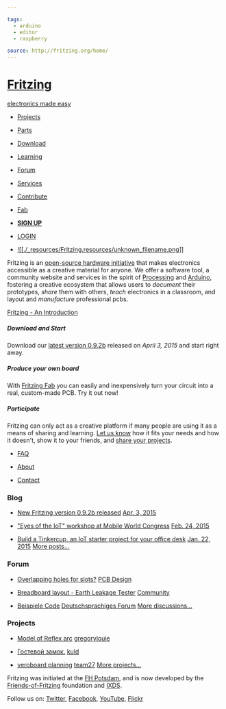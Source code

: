 ```yaml
---

tags: 
  - arduino
  - editor
  - raspberry

source: http://fritzing.org/home/
---
```

# [Fritzing](http://fritzing.org/)

[electronics made easy](http://fritzing.org/)

* [Projects](http://fritzing.org/projects/)

* [Parts](http://fritzing.org/parts/)
* [Download](http://fritzing.org/download/)
* [Learning](http://fritzing.org/learning/)
* [Forum](http://fritzing.org/forum/)
* [Services](http://fritzing.org/services/)
* [Contribute](http://fritzing.org/support-us/)

* [Fab](http://fab.fritzing.org/)

* [**SIGN UP**](http://fritzing.org/account/signup/)

* [LOGIN](http://fritzing.org/account/login/)

* [![[./_resources/Fritzing.resources/unknown_filename.png]]](http://fab.fritzing.org/)

Fritzing is an [open-source hardware initiative](http://en.wikipedia.org/wiki/Open-source_hardware) that makes electronics accessible as a creative material for anyone. We offer a software tool, a community website and services in the spirit of [Processing](http://processing.org/) and [Arduino](http://arduino.cc/), fostering a creative ecosystem that allows users to _document_ their prototypes, _share_ them with others, _teach_ electronics in a classroom, and layout and _manufacture_ professional pcbs.

[Fritzing - An Introduction](https://www.youtube.com/watch?v=Hxhd4HKrWpg)

##### Download and Start

Download our [latest version 0.9.2b](http://fritzing.org/download/) released on _April 3, 2015_ and start right away.

##### Produce your own board

With [Fritzing Fab](http://fab.fritzing.org/) you can easily and inexpensively turn your circuit into a real, custom-made PCB. Try it out now!

##### Participate

Fritzing can only act as a creative platform if many people are using it as a means of sharing and learning. [Let us know](http://fritzing.org/forum/) how it fits your needs and how it doesn't, show it to your friends, and [share your projects](http://fritzing.org/projects/).

* [FAQ](http://fritzing.org/faq/)

* [About](http://fritzing.org/about/)
* [Contact](http://fritzing.org/contact/)

### Blog

* [New Fritzing version 0.9.2b released](http://blog.fritzing.org/2015/04/03/new-fritzing-version-0-9-2b-released/) [Apr. 3, 2015](http://blog.fritzing.org/2015/04/03/new-fritzing-version-0-9-2b-released/)

* ["Eyes of the IoT" workshop at Mobile World Congress](http://blog.fritzing.org/2015/02/24/eyes-of-the-iot-workshop-at-mobile-world-congress/) [Feb. 24, 2015](http://blog.fritzing.org/2015/02/24/eyes-of-the-iot-workshop-at-mobile-world-congress/)
* [Build a Tinkercup, an IoT starter project for your office desk](http://blog.fritzing.org/2015/01/22/build-a-tinkercup-an-iot-starter-project-for-your-office-desk/) [Jan. 22, 2015](http://blog.fritzing.org/2015/01/22/build-a-tinkercup-an-iot-starter-project-for-your-office-desk/)
[More posts…](http://blog.fritzing.org/)

### Forum

* [Overlapping holes for slots?](http://fritzing.org/forum/thread/6196/?page=last#post14250) [PCB Design](http://fritzing.org/forum/pcb-design/)

* [Breadboard layout - Earth Leakage Tester](http://fritzing.org/forum/thread/6195/?page=last#post14249) [Community](http://fritzing.org/forum/community/)
* [Beispiele Code](http://fritzing.org/forum/thread/6194/?page=last#post14248) [Deutschsprachiges Forum](http://fritzing.org/forum/deutschsprachiges-forum/)
[More discussions…](http://fritzing.org/forum/)

### Projects

* [Model of Reflex arc](http://fritzing.org/projects/model-of-reflex-arc/) [gregorylouie](http://fritzing.org/profiles/gregorylouie/)

* [Гостевой замок.](http://fritzing.org/projects/-5/) [kuld](http://fritzing.org/profiles/kuld/)
* [veroboard planning](http://fritzing.org/projects/veroboard-planning/) [team27](http://fritzing.org/profiles/team27/)
[More projects…](http://fritzing.org/projects/)

Fritzing was initiated at the [FH Potsdam](http://design.fh-potsdam.de/), and is now developed by the [Friends-of-Fritzing](http://friends.fritzing.org/) foundation and [IXDS](http://www.ixds.de/).

Follow us on: [Twitter](http://twitter.com/#!/FritzingOrg), [Facebook](http://www.facebook.com/pages/Fritzing/178139742262089), [YouTube](http://www.youtube.com/user/fritzingpcb), [Flickr](http://www.flickr.com/photos/fritzing_pcb/)
